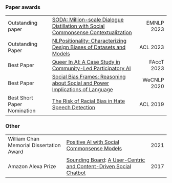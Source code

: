 

### Paper awards

|                             |                                                              |             |
| --------------------------- | ------------------------------------------------------------ | ----------: |
| Outstanding paper           | [SODA: Million-scale Dialogue Distillation with Social Commonsense Contextualization](./publications.html#kim2023soda) |  EMNLP 2023 |
| Outstanding Paper           | [NLPositionality: Characterizing Design Biases of Datasets and Models](./publications.html#santy2023nlpositionality) |    ACL 2023 |
| Best Paper                  | [Queer In AI: A Case Study in Community-Led Participatory AI](./publications.html#OrganizersOfQueerin2023QueerAI) |  FAccT 2023 |
| Best Paper                  | [Social Bias Frames: Reasoning about Social and Power Implications of Language](./publications.html#sap2020socialbiasframes) | WeCNLP 2020 |
| Best Short Paper Nomination | [The Risk of Racial Bias in Hate Speech Detection](./publications.html#sap2019risk) |    ACL 2019 |

### Other

|                                          |                                                              |      |
| ---------------------------------------- | ------------------------------------------------------------ | ---: |
| William Chan Memorial Dissertation Award | [Positive AI with Social Commonsense Models](./publications.html#sap2021positiveAIwithSocialCommonsenseModels) | 2021 |
| Amazon Alexa Prize                       | [Sounding Board](https://sounding-board.github.io/): [A User-Centric and Content-Driven Social Chatbot](./publications.html#fang2017alexatechreport) | 2017 |

